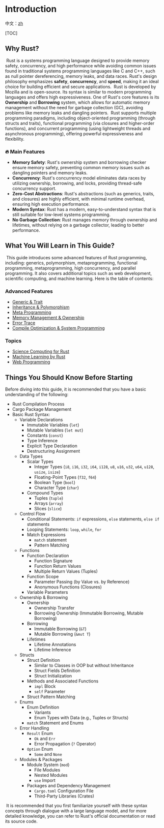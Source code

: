 # Introduction

中文：[zh](./index_zh.html)

[TOC]

## Why Rust?

​	Rust is a systems programming language designed to provide memory safety, concurrency, and high performance while avoiding common issues found in traditional systems programming languages like C and C++, such as null pointer dereferencing, memory leaks, and data races. Rust's design philosophy emphasizes **safety**, **concurrency**, and **speed**, making it an ideal choice for building efficient and secure applications. 
​	Rust is developed by Mozilla and is open-source. Its syntax is similar to modern programming languages and offers high expressiveness. One of Rust's core features is its **Ownership** and **Borrowing** system, which allows for automatic memory management without the need for garbage collection (GC), avoiding problems like memory leaks and dangling pointers. 
​	Rust supports multiple programming paradigms, including object-oriented programming (through structs and traits), functional programming (via closures and higher-order functions), and concurrent programming (using lightweight threads and asynchronous programming), offering powerful expressiveness and flexibility.

### 🔥 Main Features

- **Memory Safety**: Rust's ownership system and borrowing checker ensure memory safety, preventing common memory issues such as dangling pointers and memory leaks.
- **Concurrency**: Rust's concurrency model eliminates data races by utilizing ownership, borrowing, and locks, providing thread-safe concurrency support.
- **Zero-Cost Abstractions**: Rust's abstractions (such as generics, traits, and closures) are highly efficient, with minimal runtime overhead, ensuring high execution performance.
- **Modern Syntax**: Rust has a modern, easy-to-understand syntax that is still suitable for low-level systems programming.
- **No Garbage Collection**: Rust manages memory through ownership and lifetimes, without relying on a garbage collector, leading to better performance.

## What You Will Learn in This Guide?

​	This guide introduces some advanced features of Rust programming, including: generics, polymorphism, metaprogramming, functional programming, metaprogramming, high concurrency, and parallel programming. It also covers additional topics such as web development, scientific computing, and machine learning. Here is the table of contents:

### Advanced Features

- [Generic & Trait](./post/1/index.html)
- [Inheritance & Polymorphism](./post/2/index.html)
- [Meta Programming](./post/3/index.html)
- [Memory Management & Ownership](./post/4/index.html)
- [Error Trace](./post/5/index.html)
- [Compile Optimization & System Programming](./post/6/index.html)

### Topics

- [Science Computing for Rust](./post/7/index.html)
- [Machine Learning by Rust](./post/8/index.html)
- [Web Programming](./post/9/index.html)

## Things You Should Know Before Starting

Before diving into this guide, it is recommended that you have a basic understanding of the following:

- Rust Compilation Process
- Cargo Package Management
- Basic Rust Syntax:
  - Variable Declarations
    - Immutable Variables (`let`)
    - Mutable Variables (`let mut`)
    - Constants (`const`)
    - Type Inference
    - Explicit Type Declaration
    - Destructuring Assignment
  - Data Types
    - Scalar Types
      - Integer Types (`i8`, `i16`, `i32`, `i64`, `i128`, `u8`, `u16`, `u32`, `u64`, `u128`, `usize`, `isize`)
      - Floating-Point Types (`f32`, `f64`)
      - Boolean Type (`bool`)
      - Character Type (`char`)
    - Compound Types
      - Tuples (`tuple`)
      - Arrays (`array`)
      - Slices (`slice`)
  - Control Flow
    - Conditional Statements: `if` expressions, `else` statements, `else if` statements
    - Looping Statements: `loop`, `while`, `for`
    - Match Expressions
      - `match` statement
      - Pattern Matching
  - Functions
    - Function Declaration
      - Function Signature
      - Function Return Values
      - Multiple Return Values (Tuples)
    - Function Scope
      - Parameter Passing (by Value vs. by Reference)
      - Anonymous Functions (Closures)
    - Variable Parameters
  - Ownership & Borrowing
    - Ownership
      - Ownership Transfer
      - Borrowing Ownership (Immutable Borrowing, Mutable Borrowing)
    - Borrowing
      - Immutable Borrowing (`&T`)
      - Mutable Borrowing (`&mut T`)
    - Lifetimes
      - Lifetime Annotations
      - Lifetime Inference
  - Structs
    - Struct Definition
      - Similar to Classes in OOP but without Inheritance
      - Struct Fields Definition
      - Struct Initialization
    - Methods and Associated Functions
      - `impl` Block
      - `self` Parameter
    - Struct Pattern Matching
  - Enums
    - Enum Definition
      - Variants
      - Enum Types with Data (e.g., Tuples or Structs)
    - `match` Statement and Enums
  - Error Handling
    - `Result` Enum
      - `Ok` and `Err`
      - Error Propagation (`?` Operator)
    - `Option` Enum
      - `Some` and `None`
  - Modules & Packages
    - Module System (`mod`)
      - File Modules
      - Nested Modules
      - `use` Import
    - Packages and Dependency Management
      - `Cargo.toml` Configuration File
      - Third-Party Libraries (Crates)

​	It is recommended that you first familiarize yourself with these syntax concepts through dialogue with a large language model, and for more detailed knowledge, you can refer to Rust's official documentation or read its source code.